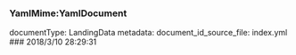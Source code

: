 ### YamlMime:YamlDocument
documentType: LandingData
metadata:
    document_id_source_file: index.yml
    ### 2018/3/10 28:29:31
